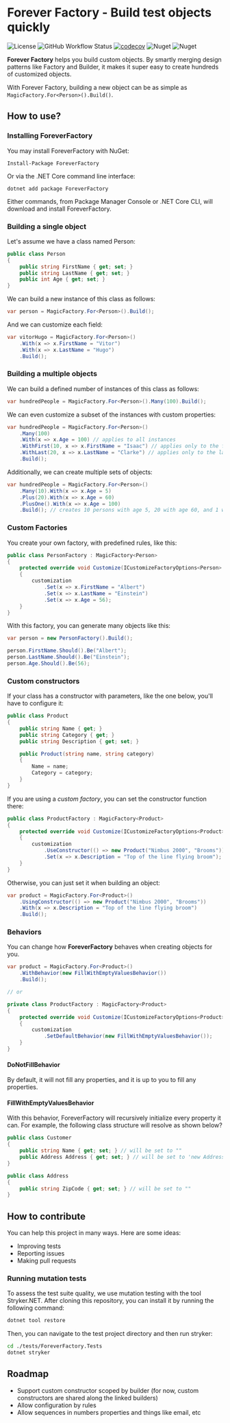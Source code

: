 # Forever Factory - Build test objects quickly

![License](https://img.shields.io/github/license/DyegoMaas/ForeverFactory.svg)
![GitHub Workflow Status](https://img.shields.io/github/workflow/status/DyegoMaas/ForeverFactory/build-and-test?label=tests)
[![codecov](https://codecov.io/gh/DyegoMaas/ForeverFactory/branch/main/graph/badge.svg?token=IPBG3BP2D8)](https://codecov.io/gh/DyegoMaas/ForeverFactory)
![Nuget](https://img.shields.io/nuget/v/ForeverFactory)
![Nuget](https://img.shields.io/nuget/dt/ForeverFactory)

**Forever Factory** helps you build custom objects. By smartly merging design patterns like Factory and Builder, it makes it super easy to create hundreds of customized objects.

With Forever Factory, building a new object can be as simple as `MagicFactory.For<Person>().Build()`.

## How to use?

### Installing ForeverFactory

You may install ForeverFactory with NuGet:

`Install-Package ForeverFactory`

Or via the .NET Core command line interface:

`dotnet add package ForeverFactory`

Either commands, from Package Manager Console or .NET Core CLI, will download and install ForeverFactory.

### Building a single object

Let's assume we have a class named Person:

```csharp
public class Person
{
    public string FirstName { get; set; }
    public string LastName { get; set; }
    public int Age { get; set; }
}
```

We can build a new instance of this class as follows:

```csharp
var person = MagicFactory.For<Person>().Build();
```

And we can customize each field:

```csharp
var vitorHugo = MagicFactory.For<Person>()
    .With(x => x.FirstName = "Vitor")
    .With(x => x.LastName = "Hugo")
    .Build();
```

### Building a multiple objects

We can build a defined number of instances of this class as follows:

```csharp
var hundredPeople = MagicFactory.For<Person>().Many(100).Build();
```

We can even customize a subset of the instances with custom properties:

```csharp
var hundredPeople = MagicFactory.For<Person>()
    .Many(100)
    .With(x => x.Age = 100) // applies to all instances
    .WithFirst(10, x => x.FirstName = "Isaac") // applies only to the first 10 instances
    .WithLast(20, x => x.LastName = "Clarke") // applies only to the last 20 instances
    .Build();
```

Additionally, we can create multiple sets of objects:

```csharp
var hundredPeople = MagicFactory.For<Person>()
    .Many(10).With(x => x.Age = 5)
    .Plus(20).With(x => x.Age = 60)
    .PlusOne().With(x => x.Age = 100)
    .Build(); // creates 10 persons with age 5, 20 with age 60, and 1 with age 100
```

### Custom Factories

You create your own factory, with predefined rules, like this:

```csharp
public class PersonFactory : MagicFactory<Person>
{
    protected override void Customize(ICustomizeFactoryOptions<Person> customization)
    {
        customization
            .Set(x => x.FirstName = "Albert")
            .Set(x => x.LastName = "Einstein")
            .Set(x => x.Age = 56);
    }
}
```

With this factory, you can generate many objects like this:

```csharp
var person = new PersonFactory().Build();

person.FirstName.Should().Be("Albert");
person.LastName.Should().Be("Einstein");
person.Age.Should().Be(56);
```

### Custom constructors

If your class has a constructor with parameters, like the one below, you'll have to configure it:

```csharp
public class Product
{
    public string Name { get; }
    public string Category { get; }
    public string Description { get; set; }

    public Product(string name, string category)
    {
        Name = name;
        Category = category;
    }
}
```

If you are using a *custom factory*, you can set the constructor function there:

```csharp
public class ProductFactory : MagicFactory<Product>
{
    protected override void Customize(ICustomizeFactoryOptions<Product> customization)
    {
        customization
            .UseConstructor(() => new Product("Nimbus 2000", "Brooms"))
            .Set(x => x.Description = "Top of the line flying broom");
    }
}
```

Otherwise, you can just set it when building an object:
```csharp
var product = MagicFactory.For<Product>()
    .UsingConstructor(() => new Product("Nimbus 2000", "Brooms"))
    .With(x => x.Description = "Top of the line flying broom")
    .Build();
```

### Behaviors

You can change how **ForeverFactory** behaves when creating objects for you.

```csharp
var product = MagicFactory.For<Product>()
    .WithBehavior(new FillWithEmptyValuesBehavior())
    .Build();

// or 

private class ProductFactory : MagicFactory<Product>
{
    protected override void Customize(ICustomizeFactoryOptions<Product> customization)
    {
        customization
            .SetDefaultBehavior(new FillWithEmptyValuesBehavior());
    }
}
```

#### DoNotFillBehavior

By default, it will not fill any properties, and it is up to you to fill any properties.

#### FillWithEmptyValuesBehavior

With this behavior, ForeverFactory will recursively initialize every property it can. For example, the following class structure will resolve as shown below?

```csharp
public class Customer
{
    public string Name { get; set; } // will be set to ""
    public Address Address { get; set; } // will be set to 'new Address()' 
}

public class Address
{
    public string ZipCode { get; set; } // will be set to ""
}
```

## How to contribute

You can help this project in many ways. Here are some ideas:

- Improving tests
- Reporting issues
- Making pull requests

### Running mutation tests

To assess the test suite quality, we use mutation testing with the tool Stryker.NET. After cloning this repository, you can install it by running the following command:  

```bash
dotnet tool restore
```

Then, you can navigate to the test project directory and then run stryker: 

```bash
cd ./tests/ForeverFactory.Tests
dotnet stryker
```

## Roadmap

- Support custom constructor scoped by builder (for now, custom constructors are shared along the linked builders)
- Allow configuration by rules
- Allow sequences in numbers properties and things like email, etc
